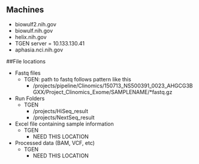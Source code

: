 
## Machines
- biowulf2.nih.gov
- biowulf.nih.gov
- helix.nih.gov
- TGEN server = 10.133.130.41
- aphasia.nci.nih.gov

##File locations
- Fastq files
   - TGEN: path to fastq follows pattern like this
      - /projects/pipeline/Clinomics/150713_NS500391_0023_AHGCG3BGXX/Project_Clinomics_Exome/SAMPLENAME/*fastq.gz
- Run Folders
   - TGEN
      - /projects/HiSeq_result
      - /projects/NextSeq_result
- Excel file containing sample information
   - TGEN
      - NEED THIS LOCATION
- Processed data (BAM, VCF, etc)
   - TGEN
      - NEED THIS LOCATION
